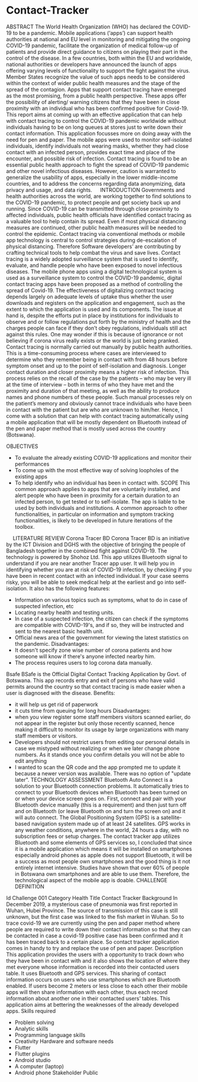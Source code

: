 # Contact-Tracker
ABSTRACT
The World Health Organization (WHO) has declared the COVID-19 to be a pandemic. Mobile applications (‘apps’) can support health authorities at national and EU level in monitoring and mitigating the ongoing COVID-19 pandemic, facilitate the organization of medical follow-up of patients and provide direct guidance to citizens on playing their part in the control of the disease. In a few countries, both within the EU and worldwide, national authorities or developers have announced the launch of apps offering varying levels of functionality to support the fight against the virus. Member States recognize the value of such apps needs to be considered within the context of wider public health measures and the stage of the spread of the contagion. Apps that support contact tracing have emerged as the most promising, from a public health perspective. These apps offer the possibility of alerting/ warning citizens that they have been in close proximity with an individual who has been confirmed positive for Covid-19. This report aims at coming up with an effective application that can help with contact tracing to control the COVID-19 pandemic worldwide without individuals having to be on long queues at stores just to write down their contact information. This application focusses more on doing away with the need for pen and paper. The mobile apps were used to monitor self-isolated individuals, identify individuals not wearing masks, whether they had close contact with an infected person, provides exact time and place of the encounter, and possible risk of infection. Contact tracing is found to be an essential public health approach to fight the spread of COVID-19 pandemic and other novel infectious diseases. However, caution is warranted to generalize the usability of apps, especially in the lower middle-income countries, and to address the concerns regarding data anonymizing, data privacy and usage, and data rights. 
 
INTRODUCTION
Governments and health authorities across the world, are working together to find solutions to the COVID-19 pandemic, to protect people and get society back up and running. Since COVID-19 can be transmitted through close proximity to affected individuals, public health officials have identified contact tracing as a valuable tool to help contain its spread. Even if most physical distancing measures are continued, other public health measures will be needed to control the epidemic. Contact tracing via conventional methods or mobile app technology is central to control strategies during de-escalation of physical distancing. Therefore Software developers’ are contributing by crafting technical tools to help combat the virus and save lives.  Contact tracing is a widely adopted surveillance system that is used to identify, evaluate, and handle people who have been exposed to novel infectious diseases. The mobile phone apps using a digital technological system is used as a surveillance system to control the COVID-19 pandemic, digital contact tracing apps have been proposed as a method of controlling the spread of Covid-19. The effectiveness of digitalizing contract tracing depends largely on adequate levels of uptake thus whether the user downloads and registers on the application and engagement, such as the extent to which the application is used and its components. The issue at hand is, despite the efforts put in place by institutions for individuals to observe and or follow regulations put forth by the ministry of health and the charges people can face if they don’t obey regulations, individuals still act against this rules. One may wonder if this is because of ignorance or not believing if corona virus really exists or the world is just being pranked. Contact tracing is normally carried out manually by public health authorities. This is a time-consuming process where cases are interviewed to determine who they remember being in contact with from 48 hours before symptom onset and up to the point of self-isolation and diagnosis. Longer contact duration and closer proximity means a higher risk of infection. This process relies on the recall of the case by the patients – who may be very ill at the time of interview – both in terms of who they have met and the proximity and duration of that meeting, as well as the ability to produce names and phone numbers of these people. Such manual processes rely on the patient’s memory and obviously cannot trace individuals who have been in contact with the patient but are who are unknown to him/her. Hence, I come with a solution that can help with contact tracing automatically using a mobile application that will be mostly dependent on Bluetooth instead of the pen and paper method that is mostly used across the country (Botswana).

OBJECTIVES
-	To evaluate the already existing COVID-19 applications and monitor their performances
-	To come up with the most effective way of solving loopholes of the existing apps
-	To help identify who an individual has been in contact with.
SCOPE 
This common approach applies to apps that are voluntarily installed, and alert people who have been in proximity for a certain duration to an infected person, to get tested or to self-isolate. The app is liable to be used by both individuals and institutions. A common approach to other functionalities, in particular on information and symptom tracking functionalities, is likely to be developed in future iterations of the toolbox.

 
LITERATURE REVIEW
Corona Tracer BD
Corona Tracer BD is an initiative by the ICT Division and DGHS with the objective of bringing the people of Bangladesh together in the combined fight against COVID-19. The technology is powered by Shohoz Ltd. This app utilizes Bluetooth signal to understand if you are near another Tracer app user. It will help you in identifying whether you are at risk of COVID-19 infection, by checking if you have been in recent contact with an infected individual. If your case seems risky, you will be able to seek medical help at the earliest and go into self-isolation.
It also has the following features:

-	Information on various topics such as symptoms, what to do in case of suspected infection, etc
-	Locating nearby health and testing units.
-	In case of a suspected infection, the citizen can check if the symptoms are compatible with COVID-19's, and if so, they will be instructed and sent to the nearest basic health unit.
-	Official news area of the government for viewing the latest statistics on the pandemic.
Disadvantages:
-	 It doesn't specify zone wise number of corona patients and how someone will know if there's anyone infected nearby him.
-	 The process requires users to log corona data manually.

Bsafe
BSafe is the Official Digital Contact Tracking Application by Govt. of Botswana. This app records entry and exit of persons who have valid permits around the country so that contact tracing is made easier when a user is diagnosed with the disease. 
Benefits: 
-	it will help us get rid of paperwork
-	it cuts time from queuing for long hours
Disadvantages: 
-	when you view register some staff members visitors scanned earlier, do not appear in the register but only those recently scanned, hence making it difficult to monitor its usage by large organizations with many staff members or visitors.
-	Developers should not restrict users from editing our personal details in case we mistyped without realizing or when we later change phone numbers. As it stands once you confirm details you will not be able to edit anything 
-	 I wanted to scan the QR code and the app prompted me to update it because a newer version was available. There was no option of "update later". 
TECHNOLOGY ASSESSMENT
Bluetooth Auto Connect is a solution to your Bluetooth connection problems. It automatically tries to connect to your Bluetooth devices when Bluetooth has been turned on or when your device screen goes on. First, connect and pair with your Bluetooth device manually (this is a requirement) and then just turn off and on Bluetooth (or leave Bluetooth on and turn the screen on) and it will auto connect. The Global Positioning System (GPS) is a satellite-based navigation system made up of at least 24 satellites. GPS works in any weather conditions, anywhere in the world, 24 hours a day, with no subscription fees or setup charges. The contact tracker app utilizes Bluetooth and some elements of GPS services so, I concluded that since it is a mobile application which means it will be installed on smartphones especially android phones as apple does not support Bluetooth, it will be a success as most people own smartphones and the good thing is it not entirely internet intensive. Studies have shown that over 60% of people in Botswana own smartphones and are able to use them. Therefore, the technological aspect of the mobile app is doable.
CHALLENGE DEFINITION

Id
Challenge 001
Category
Health
Title
Contact Tracker
Background
 In December 2019, a mysterious case of pneumonia was first reported in Wuhan, Hubei Province. The source of transmission of this case is still unknown, but the first case was linked to the fish market in Wuhan. So to trace covid-19 we are currently using the pen and paper method where people are required to write down their contact information so that they can be contacted in case a covid-19 positive case has been confirmed and it has been traced back to a certain place. So contact tracker application comes in handy to try and replace the use of pen and paper.
Description 
This application provides the users with a opportunity to track down who they have been in contact with and it also shows the location of where they met everyone whose information is recorded into their contacted users table. It uses Bluetooth and GPS services.  This sharing of contact information occurs on users who use smartphones which are Bluetooth enabled. If users become 2 meters or less close to each other their mobile apps will then share information with each other, thus each record information about another one in their contacted users’ tables. This application aims at bettering the weaknesses of the already developed apps.
Skills required
-	Problem solving
-	Analytic skills
-	Programming language skills
-	Creativity 
Hardware and software needs
-	Flutter 
-	Flutter plugins
-	Android studio
-	A computer (laptop)
-	Android phone
Stakeholder
Public
